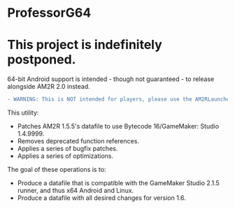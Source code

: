 # ProfessorG64

# This project is indefinitely postponed.
64-bit Android support is intended - though not guaranteed - to release alongside AM2R 2.0 instead.

```diff
- WARNING: This is NOT intended for players, please use the AM2RLauncher to install the game instead!
```
This utility:
- Patches AM2R 1.5.5's datafile to use Bytecode 16/GameMaker: Studio 1.4.9999.
- Removes deprecated function references.
- Applies a series of bugfix patches.
- Applies a series of optimizations.

The goal of these operations is to:
- Produce a datafile that is compatible with the GameMaker Studio 2.1.5 runner, and thus x64 Android and Linux.
- Produce a datafile with all desired changes for version 1.6.
